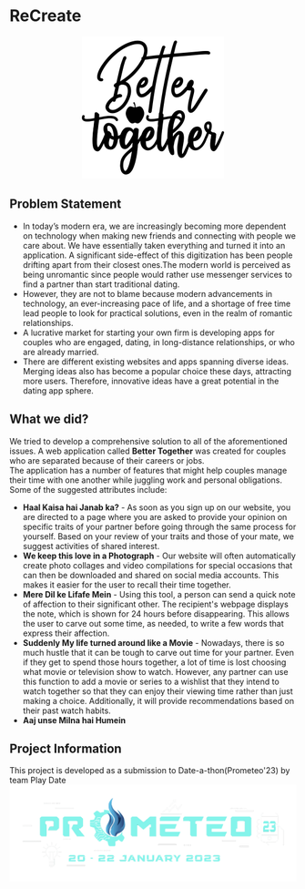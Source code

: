 # ReCreate
<div class="logo" style="text-align:center;">
<img src="img/logo.svg" width="250px">
</div>

## Problem Statement
<ul>
<li>
In today’s modern era, we are increasingly becoming more dependent on technology when making new friends and connecting with people we care about. We have essentially taken everything and turned it into an application. A significant side-effect of this digitization has been people drifting apart from their closest ones.The modern world is perceived as being unromantic since people would rather use messenger services to find a partner than start traditional dating.
</li>
<li>
However, they are not to blame because modern advancements in technology, an ever-increasing pace of life, and a shortage of free time lead people to look for practical solutions, even in the realm of romantic relationships.
</li>
<li>
A lucrative market for starting your own firm is developing apps for couples who are engaged, dating, in long-distance relationships, or who are already married.
</li>
<li>
There are different existing websites and apps spanning diverse ideas. Merging ideas also has become a popular choice these days, attracting more users. Therefore, innovative ideas have a great potential in the dating app sphere.
</li>
</ul>

## What we did?
We tried to develop a comprehensive solution to all of the aforementioned issues. A web application called <strong>Better Together</strong> was created for couples who are separated because of their careers or jobs.<br/>
The application has a number of features that might help couples manage their time with one another while juggling work and personal obligations. Some of the suggested attributes include:
<ul>
<li>
<b>Haal Kaisa hai Janab ka?</b> - As soon as you sign up on our website, you are directed to a page where you are asked to provide your opinion on specific traits of your partner before going through the same process for yourself. Based on your review of your traits and those of your mate, we suggest activities of shared interest.
</li>
<li>
<b>We keep this love in a Photograph</b> - Our website will often automatically create photo collages and video compilations for special occasions that can then be downloaded and shared on social media accounts. This makes it easier for the user to recall their time together.
</li>
<li>
<b>Mere Dil ke Lifafe Mein</b> - Using this tool, a person can send a quick note of affection to their significant other. The recipient's webpage displays the note, which is shown for 24 hours before disappearing. This allows the user to carve out some time, as needed, to write a few words that express their affection.
</li>
<li>
<b>Suddenly My life turned around like a Movie</b> - Nowadays, there is so much hustle that it can be tough to carve out time for your partner. Even if they get to spend those hours together, a lot of time is lost choosing what movie or television show to watch. However, any partner can use this function to add a movie or series to a wishlist that they intend to watch together so that they can enjoy their viewing time rather than just making a choice. Additionally, it will provide recommendations based on their past watch habits.
</li>
<li>
<b>Aaj unse Milna hai Humein</b>
</li>
</ul>

## Project Information
This project is developed as a submission to Date-a-thon(Prometeo'23) by team Play Date
<img src="img/prometeo.png">
